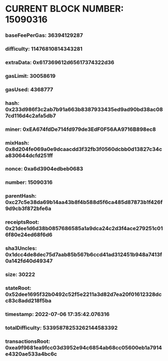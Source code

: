 # CURRENT BLOCK NUMBER: 15090316

### baseFeePerGas: 36394129287
### difficulty: 11476810814343281
### extraData: 0x617369612d65617374322d36
### gasLimit: 30058619
### gasUsed: 4368777
### hash: 0x233d986f3c2ab7b91a663b8387933435ed9ad90bd38ac087cd116d4c2afa5db7
### miner: 0xEA674fdDe714fd979de3EdF0F56AA9716B898ec8
### mixHash: 0x8d204fe069a0e9dcaacdd3f32fb3f0560dcbb0d13827c34ca830644dcfd251ff
### nonce: 0xa6d3904edbeb0683
### number: 15090316
### parentHash: 0xc27c5e38da69b14aa43b8f4b588d5f6ca485d87873b1f426f9d9cb3f872bfe6a
### receiptsRoot: 0x21dee1d6d38b0857686585a1a9dca24c2d3f4ace279251c016f80e24ed68f6d6
### sha3Uncles: 0x1dcc4de8dec75d7aab85b567b6ccd41ad312451b948a7413f0a142fd40d49347
### size: 30222
### stateRoot: 0x52dee1695f32b0492c52f5e2211a3d82d7ea20f01612328dcc83c8add218f5ba
### timestamp: 2022-07-06 17:35:42.076316
### totalDifficulty: 53395878253262144583392
### transactionsRoot: 0xea9f9681ea9fcc03d3952e94c6854ab68cc05600eb1a7914e4320ae533a4bc6c
